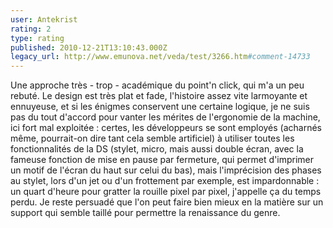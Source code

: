 ```yaml
---
user: Antekrist
rating: 2
type: rating
published: 2010-12-21T13:10:43.000Z
legacy_url: http://www.emunova.net/veda/test/3266.htm#comment-14733
---
```

Une approche très - trop - académique du point'n click, qui m'a un peu rebuté. Le design est très plat et fade, l'histoire assez vite larmoyante et ennuyeuse, et si les énigmes conservent une certaine logique, je ne suis pas du tout d'accord pour vanter les mérites de l'ergonomie de la machine, ici fort mal exploitée : certes, les développeurs se sont employés (acharnés même, pourrait-on dire tant cela semble artificiel) à utiliser toutes les fonctionnalités de la DS (stylet, micro, mais aussi double écran, avec la fameuse fonction de mise en pause par fermeture, qui permet d'imprimer un motif de l'écran du haut sur celui du bas), mais l'imprécision des phases au stylet, lors d'un jet ou d'un frottement par exemple, est impardonnable : un quart d'heure pour gratter la rouille pixel par pixel, j'appelle ça du temps perdu.
Je reste persuadé que l'on peut faire bien mieux en la matière sur un support qui semble taillé pour permettre la renaissance du genre.